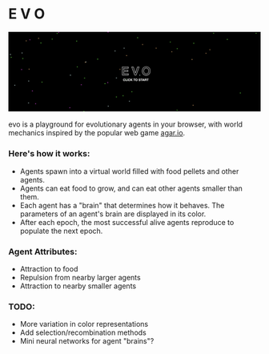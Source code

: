 # E V O

<img src="evo.png">

evo is a playground for evolutionary agents in your browser, with world mechanics inspired by the popular web game <a href="https://agar.io">agar.io</a>.

### Here's how it works:

- Agents spawn into a virtual world filled with food pellets and other agents.
- Agents can eat food to grow, and can eat other agents smaller than them.
- Each agent has a "brain" that determines how it behaves. The parameters of an agent's brain are displayed in its color.
- After each epoch, the most successful alive agents reproduce to populate the next epoch.

### Agent Attributes:

- Attraction to food
- Repulsion from nearby larger agents
- Attraction to nearby smaller agents



### TODO:

- More variation in color representations
- Add selection/recombination methods
- Mini neural networks for agent "brains"?

